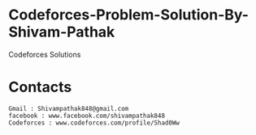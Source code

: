 # Codeforces-Problem-Solution-By-Shivam-Pathak
  Codeforces Solutions 
  # Contacts
    Gmail : Shivampathak848@gmail.com
    facebook : www.facebook.com/shivampathak848
    Codeforces : www.codeforces.com/profile/Shad0Ww
  
